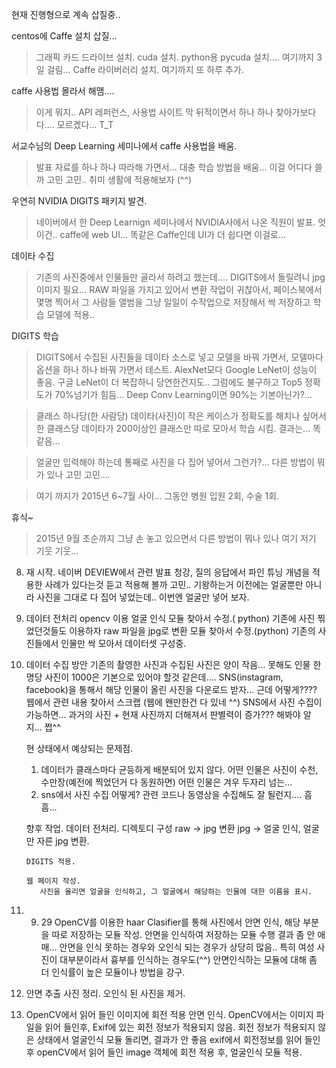  현재 진행형으로 계속 삽질중..

centos에 Caffe 설치 삽질...
>그래픽 카드 드라이브 설치.
>cuda 설치.
>python용 pycuda 설치....
>여기까지 3일 걸림...
>Caffe 라이버러리 설치.
>여기까지 또 하루 추가.

caffe 사용법 몰라서 해맴....
>    이게 뭐지.. API 레퍼런스, 사용법 사이트 막 뒤적이면서
    하나 하나 찾아가보다다....
    모르곘다... T_T

서교수님의  Deep Learning 세미나에서 caffe 사용법을 배움.
>발표 자료를 하나 하나 따라해 가면서... 
>대충 학습 방법을 배움...
>이걸 어디다 쓸까 고민 고민..
>취미 생활에 적용해보자 (^^) 

우연히 NVIDIA DIGITS 패키지 발견.
>네이버에서 한 Deep Learnign  세미나에서 NVIDIA사에서 나온 직원이 발표.
>엇 이건.. caffe에 web UI... 
>똑같은 Caffe인데 UI가 더 쉽다면
>이걸로... 

데이타 수집
>기존의 사진중에서 인물들만 골라서 하려고 했는데....
>DIGITS에서 돌릴려니 jpg이미지 필요...
>RAW 파일을 가지고 있어서 변환 작업이 귀찮아서,
>페이스북에서 몇명 찍어서 그 사람들 앨범을 그냥 일일이 수작업으로 저장해서 
>싹 저장하고 학습 모델에 적용..
    
DIGITS 학습
>DIGITS에서 수집된 사진들을 데이타 소스로 넣고 
>모델을 바꿔 가면서, 모델마다 옵션을 하나 하나 바꿔 가면서 테스트.
>AlexNet모다 Google LeNet이 성능이 좋음.
>구글 LeNet이 더 복잡하니 당연한건지도..
>그럼에도 불구하고 Top5  정확도가 70%넘기가 힘듬...
>Deep Conv Learning이면 90%는 기본아닌가?...
     
>클래스 하나당(한 사람당) 데이타(사진)이 작은 케이스가 정확도를 해치나 싶어서
>한 클래스당 데이타가 200이상인 클래스만 따로 모아서 학습 시킴.
>결과는... 똑같음...

>얼굴만 입력해야 하는데 통째로 사진을 다 집어 넣어서 그런가?...
>다른 방법이 뭐가 있나 고민 고민.... 

>여기 까지가 2015년 6~7월 사이... 
>그동안 병원 입원 2회, 수술 1회.
      
휴식~
>2015년 9월 초순까지 그냥 손 놓고 있으면서 다른 방법이 뭐나 있나 
>여기 저기 기웃 기웃... 

8. 재 시작.
    네이버 DEVIEW에서 관련 발표 청강, 질의 응답에서 파인 튜닝 개념을 적용한 사례가 있다는것 듣고
    적용해 볼까 고민..
    기왕하는거 이전에는 얼굴뿐만 아니라 사진을 그대로 다 집어 넣었는데..
    이번엔 얼굴만 넣어 보자.

9. 데이터 전처리
     opencv 이용 얼굴 인식 모듈 찾아서 수정.( python)
     기존에 사진 찎었던것들도 이용하자 
      raw 파일을 jpg로 변환 모듈 찾아서 수정.(python)
      기존의 사진들에서 인물만 싹 모아서 데이터셋 구성중.

10. 데이터 수집 방안
     기존의 촬영한 사진과 수집된 사진은 양이 작음...
     못해도 인물 한명당 사진이 1000은 기본으로 있어야 할것 같은데.... 
      SNS(instagram, facebook)을 통해서 해당 인물이 올린 사진을 다운로드 받자...
      근데 어떻게????
       웹에서 관련 내용 찾아서 스크랩 (웹에 왠만한건 다 있네 ^^)
      SNS에서 사진 수집이 가능하면...
      과거의 사진 + 현재 사진까지 더해져서 판별력이 증가???
       해봐야 알지... 쩝^^

     현 상태에서 예상되는 문제점.
     1. 데이터가 클래스마다 균등하게 배분되어 있지 않다.
         어떤 인물은 사진이 수천, 수만장(예전에 찍었던거 다 동원하면) 
         어떤 인물은 겨우 두자리 넘는...
      2. sns에서 사진 수집 어떻게?
          관련 코드나 동영상을 수집해도 잘 될런지.... 흠흠...
     
     향후 작업.
        데이터 전처리.
          디렉토디 구성
          raw -> jpg 변환
          jpg -> 얼굴 인식, 얼굴만 자른 jpg 변환.
          

        DIGITS 적용.
       
        웹 페이지 작성. 
           사진을 올리면 얼굴을 인식하고, 그 얼굴에서 해당하는 인물에 대한 이름을 표시. 


2015. 09. 29
   OpenCV를 이용한 haar Clasifier를 통해 사진에서 안면 인식, 해당 부분을 따로 저장하는 모듈 작성. 
   안면을 인식하여 저장하는 모듈 수행 결과
   좀 안 애매... 
   안면을 인식 못하는 경우와 오인식 되는 경우가 상당히 많음.. 
   특히 여성 사진이 대부분이라서 흉부를 인식하는 경우도(^^)
   안면인식하는 모듈에 대해 좀 더 인식률이 높은 모듈이나 방법을 강구.

   11. 안면 추출 사진 정리. 
      오인식 된 사진을 제거. 

   12. OpenCV에서 읽어 들인 이미지에 회전 적용 안면 인식. 
        OpenCV에서는 이미지 파일을 읽어 들인후, Exif에 있는 회전 정보가 적용되지 않음. 
        회전 정보가 적용되지 않은 상태에서 얼굴인식 모듈 돌리면, 결과가 안 좋음
        exif에서 회전정보를 읽어 들인후 openCV에서 읽어 들인 image 객체에 회전 적용 후, 
       얼굴인식 모듈 적용. 


    